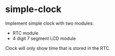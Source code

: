 # simple-clock

Implement simple clock with two modules:
  - RTC module
  - 4 digit 7 segment LCD module

Clock will only show time that is stored in the RTC.
